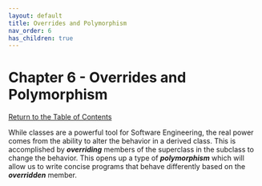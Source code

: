```yaml
---
layout: default
title: Overrides and Polymorphism
nav_order: 6
has_children: true
---
```


# Chapter 6 - Overrides and Polymorphism

[Return to the Table of Contents](../../index.md)

While classes are a powerful tool for Software Engineering, the real power comes from the ability to alter the behavior in a derived class.  This is accomplished by ***overriding*** members of the superclass in the subclass to change the behavior.  This opens up a type of ***polymorphism*** which will allow us to write concise programs that behave differently based on the ***overridden*** member.
